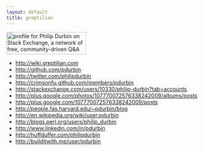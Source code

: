 ```yaml
---
layout: default
title: greptilian
---
```

<a href="http://stackexchange.com/users/10330/philip-durbin"><img src="http://stackexchange.com/users/flair/10330.png" width="208" height="58" alt="profile for Philip Durbin on Stack Exchange, a network of free, community-driven Q&amp;A sites" title="profile for Philip Durbin on Stack Exchange, a network of free, community-driven Q&amp;A sites" /></a>

* http://wiki.greptilian.com
* http://github.com/pdurbin
* http://twitter.com/philipdurbin
* http://crimsonfu.github.com/members/pdurbin
* http://stackexchange.com/users/10330/philip-durbin?tab=accounts
* http://plus.google.com/photos/107770072576338242009/albums/posts
* http://plus.google.com/107770072576338242009/posts
* http://people.fas.harvard.edu/~pdurbin/blog
* http://en.wikipedia.org/wiki/user:pdurbin
* http://blogs.perl.org/users/philip_durbin
* http://www.linkedin.com/in/pdurbin
* http://huffduffer.com/philipdurbin
* http://builditwith.me/user/pdurbin  

<script src="http://drnicjavascript.rubyforge.org/github_badge/dist/github-badge-launcher.js" type="text/javascript"></script>

<script charset="utf-8" src="http://widgets.twimg.com/j/2/widget.js"></script>
<script>
new TWTR.Widget({
  version: 2,
  type: 'profile',
  rpp: 30,
  interval: 30000,
  width: 250,
  height: 300,
  theme: {
    shell: {
      background: '#333333',
      color: '#ffffff'
    },
    tweets: {
      //background: '#000000',
      //color: '#ffffff',
      //links: '#4aed05'
      background: 'silver',
      color: 'black',
      links: 'blue'
    }
  },
  features: {
    scrollbar: false,
    loop: false,
    live: false,
    behavior: 'all'
  }
}).render().setUser('philipdurbin').start();
</script>
